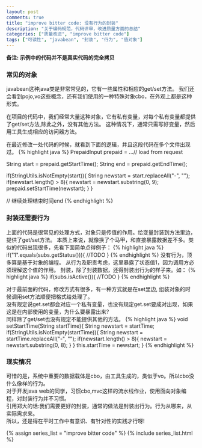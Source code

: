 ```yaml
---
layout: post
comments: true
title: "improve bitter code: 没有行为的封装"
description: "关于编码规范，代码评审，改进质量方面的总结"
categories: ["质量改进", "improve bitter code"]
tags: ["可读性", "javabean", "封装", "行为", "值对象"]
---
```


__备注: 示例中的代码并不是真实代码的完全拷贝__

### 常见的对象
javabean这种java类是非常常见的，它有一些属性和相应的get/set方法。
我们还会看到pojo,vo这些概念，还有我们使用的一种特殊对象cbo，在外观上都是这种形式。

在项目的代码中，我们经常大量这种对象，它有私有变量，对每个私有变量都提供了get/set方法,除此之外，没有其他方法。
这种情况下，通常只需写好变量，然后用工具生成相应的访问器方法。

在最近修改一处代码的时候，就看到下面的逻辑，并且这段代码在多个文件出现过。
{% highlight java %}
PrepaidInput prepaid = ...// load from request

String start = prepaid.getStartTime();
String end = prepaid.getEndTime();

if(StringUtils.isNotEmpty(start)){
	String newstart = start.replaceAll("-", "");
	if(newstart.length() > 8){
		newstart = newstart.substring(0, 9);
		prepaid.setStartTime(newstart);
	}
}

// 继续处理结束时间end
{% endhighlight %}

### 封装还需要行为
上面的代码是很常见的处理方式，对象只是传值的作用。给变量封装到方法里边，提供了get/set方法。
本质上来说，就像换了个马甲，和直接暴露数据差不多。类似的代码出现很多，先看下面简单点得例子：
{% highlight java %}
if("1".equals(subs.getStatus())){
         //TODO
}
{% endhighlight %}
没有行为，顶多算是基于对象的编程。
从行为及职责考虑，这里暴露了状态值1，因为调用方必须理解这个值的作用。
封装，除了封装数据，还得封装出行为的样子来。如：
{% highlight java %}
if(subs.isActive()){
         //TODO
}
{% endhighlight %}

对于最前面的代码，修改方式有很多，有一种方式就是在set里边, 组装对象的时候调用set方法顺便把格式给处理了。  
没有规定说get.set都会对应一个私有变量，也没有规定get.set要成对出现，如果这是在内部使用的变量，为什么要暴露出来?  
同样除了get/set也没有规定不能提供其他的方法。
{% highlight java %}
void setStartTime(String startTime){
    String newstart = startTime;
	if(StringUtils.isNotEmpty(startTime)){
		String newstart = startTime.replaceAll("-", "");
		if(newstart.length() > 8){
			newstart = newstart.substring(0, 8);
		}
	}
	this.startTime = newstart;
}
{% endhighlight %}

### 现实情况
可惜的是，系统中重要的数据载体是cbo，由工具生成的，类似于vo。所以cbo没什么像样的行为。   
对于开发java web的同学，习惯cbo,mvc这样的流水线作业，使用面向对象编程，对封装行为并不习惯。  
引用郑大的话:我们需要更好的封装，通常的做法是封装出行为。行为从哪来，从实际需求来。  
所以，还是得在平时工作中有意识、有针对性的实践才行呀!

{% assign series_list = "improve bitter code" %}
{% include series_list.html %}
